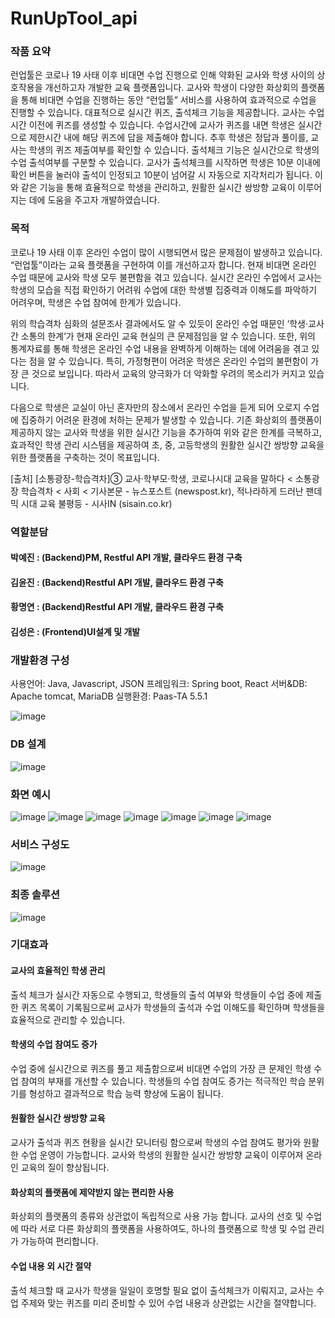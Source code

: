 # RunUpTool_api

### 작품 요약

런업툴은 코로나 19 사태 이후 비대면 수업 진행으로 인해 약화된 교사와 학생 사이의 상호작용을 개선하고자 개발한 교육 플랫폼입니다. 교사와 학생이 다양한 화상회의 플랫폼을 통해 비대면 수업을 진행하는 동안 “런업툴” 서비스를 사용하여 효과적으로 수업을 진행할 수 있습니다. 
대표적으로 실시간 퀴즈, 출석체크 기능을 제공합니다. 교사는 수업시간 이전에 퀴즈를 생성할 수 있습니다. 수업시간에 교사가 퀴즈를 내면 학생은 실시간으로 제한시간 내에 해당 퀴즈에 답을 제출해야 합니다. 추후 학생은 정답과 풀이를, 교사는 학생의 퀴즈 제출여부를 확인할 수 있습니다. 출석체크 기능은 실시간으로 학생의 수업 출석여부를 구분할 수 있습니다. 교사가 출석체크를 시작하면 학생은 10분 이내에 확인 버튼을 눌러야 출석이 인정되고 10분이 넘어갈 시 자동으로 지각처리가 됩니다. 
이와 같은 기능을 통해 효율적으로 학생을 관리하고, 원활한 실시간 쌍방향 교육이 이루어지는 데에 도움을 주고자 개발하였습니다.

### 목적

코로나 19 사태 이후 온라인 수업이 많이 시행되면서 많은 문제점이 발생하고 있습니다. “런업툴”이라는 교육 플랫폼을 구현하여 이를 개선하고자 합니다.
현재 비대면 온라인 수업 때문에 교사와 학생 모두 불편함을 겪고 있습니다. 실시간 온라인 수업에서 교사는 학생의 모습을 직접 확인하기 어려워 수업에 대한 학생별 집중력과 이해도를 파악하기 어려우며, 학생은 수업 참여에 한계가 있습니다.
 
  위의 학습격차 심화의 설문조사 결과에서도 알 수 있듯이 온라인 수업 때문인 ‘학생·교사 간 소통의 한계’가 현재 온라인 교육 현실의 큰 문제점임을 알 수 있습니다. 
 또한, 위의 통계자료를 통해 학생은 온라인 수업 내용을 완벽하게 이해하는 데에 어려움을 겪고 있다는 점을 알 수 있습니다. 특히, 가정형편이 어려운 학생은 온라인 수업의 불편함이 가장 큰 것으로 보입니다. 따라서 교육의 양극화가 더 악화할 우려의 목소리가 커지고 있습니다.
 
 다음으로 학생은 교실이 아닌 혼자만의 장소에서 온라인 수업을 듣게 되어 오로지 수업에 집중하기 어려운 환경에 처하는 문제가 발생할 수 있습니다. 
 기존 화상회의 플랫폼이 제공하지 않는 교사와 학생을 위한 실시간 기능을 추가하여 위와 같은 한계를 극복하고, 효과적인 학생 관리 시스템을 제공하여 초, 중, 고등학생의 원활한 실시간 쌍방향 교육을 위한 플랫폼을 구축하는 것이 목표입니다.

[출처] [소통광장-학습격차]③ 교사·학부모·학생, 코로나시대 교육을 말하다 < 소통광장 학습격차 < 사회 < 기사본문 - 뉴스포스트 (newspost.kr), 적나라하게 드러난 팬데믹 시대 교육 불평등 - 시사IN (sisain.co.kr)

### 역할분담
#### 박예진 : (Backend)PM, Restful API 개발, 클라우드 환경 구축
#### 김윤진 : (Backend)Restful API 개발, 클라우드 환경 구축
#### 황명연 : (Backend)Restful API 개발, 클라우드 환경 구축
#### 김성은 : (Frontend)UI설계 및 개발

### 개발환경 구성

사용언어: Java, Javascript, JSON
프레임워크: Spring boot, React
서버&DB: Apache tomcat, MariaDB
실행환경: Paas-TA 5.5.1

![image](https://user-images.githubusercontent.com/59945024/160120086-70d95b23-a293-464e-af42-a4064478b276.png)

### DB 설계

![image](https://user-images.githubusercontent.com/59945024/160120136-d6c645c4-1b3a-4693-a3a5-2cabc77ab055.png)

### 화면 예시

![image](https://user-images.githubusercontent.com/59945024/160120187-9571d28d-9233-40aa-87a6-d579fc1916ad.png)
![image](https://user-images.githubusercontent.com/59945024/160120211-efc03365-91dd-4a66-9eda-45abfeba95c3.png)
![image](https://user-images.githubusercontent.com/59945024/160120253-db1133d0-7908-4624-b00e-3bedc00185d6.png)
![image](https://user-images.githubusercontent.com/59945024/160120300-822a5299-955d-4aa6-8d44-95e1b51096eb.png)
![image](https://user-images.githubusercontent.com/59945024/160120331-6d219e2b-21cb-45f1-b554-6f8c600e2998.png)
![image](https://user-images.githubusercontent.com/59945024/160120400-4fa98032-25f1-48fd-bc24-1da2353ab6db.png)
![image](https://user-images.githubusercontent.com/59945024/160120441-b120ac1c-3a4a-4440-a487-9914f50a1dd1.png)

### 서비스 구성도
![image](https://user-images.githubusercontent.com/59945024/160122282-8cb4a8a1-4d70-4a50-9917-69cd4fbc4ade.png)

### 최종 솔루션
![image](https://user-images.githubusercontent.com/59945024/160122251-589af0dd-2186-4a08-bc2d-d523daca916b.png)

### 기대효과
#### 교사의 효율적인 학생 관리
출석 체크가 실시간 자동으로 수행되고, 학생들의 출석 여부와 학생들이 수업 중에 제출한 퀴즈 목록이 기록됨으로써 교사가 학생들의 출석과 수업 이해도를 확인하며 학생들을 효율적으로 관리할 수 있습니다.

#### 학생의 수업 참여도 증가
수업 중에 실시간으로 퀴즈를 풀고 제출함으로써 비대면 수업의 가장 큰 문제인 학생 수업 참여의 부재를 개선할 수 있습니다. 학생들의 수업 참여도 증가는 적극적인 학습 분위기를 형성하고 결과적으로 학습 능력 향상에 도움이 됩니다.

#### 원활한 실시간 쌍방향 교육
교사가 출석과 퀴즈 현황을 실시간 모니터링 함으로써 학생의 수업 참여도 평가와 원활한 수업 운영이 가능합니다. 교사와 학생의 원활한 실시간 쌍방향 교육이 이루어져 온라인 교육의 질이 향상됩니다.

#### 화상회의 플랫폼에 제약받지 않는 편리한 사용
화상회의 플랫폼의 종류와 상관없이 독립적으로 사용 가능 합니다. 교사의 선호 및 수업에 따라 서로 다른 화상회의 플랫폼을 사용하여도, 하나의 플랫폼으로 학생 및 수업 관리가 가능하여 편리합니다.

#### 수업 내용 외 시간 절약
출석 체크할 때 교사가 학생을 일일이 호명할 필요 없이 출석체크가 이뤄지고, 교사는 수업 주제와 맞는 퀴즈를 미리 준비할 수 있어 수업 내용과 상관없는 시간을 절약합니다.






